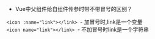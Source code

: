 * Vue中父组件给自组件传参时带不带冒号的区别？

 `<icon :name="link"></link> `- 加冒号时,link是一个变量<br>
 `<icon name="link"></link> `- 不加冒号时link是一个字符串